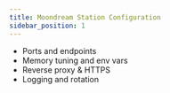 ```yaml
---
title: Moondream Station Configuration
sidebar_position: 1
---
```


- Ports and endpoints
- Memory tuning and env vars
- Reverse proxy & HTTPS
- Logging and rotation
